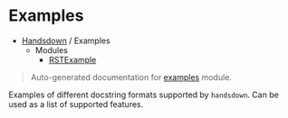 # Examples

- [Handsdown](./README.md) / Examples
  - Modules
    - [RSTExample](./examples_rst_example.md)

> Auto-generated documentation for [examples](../examples/__init__.py) module.

Examples of different docstring formats supported by `handsdown`.
Can be used as a list of supported features.
